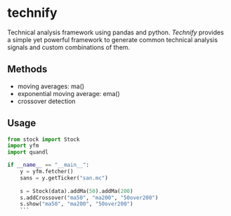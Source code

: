 # technify
Technical analysis framework using  pandas and python.
_Technify_ provides a simple yet powerful framework to generate common technical analysis signals and custom combinations of them.

## Methods 

* moving averages: ma()
* exponential moving average: ema()
* crossover detection

## Usage

```python
from stock import Stock
import yfm
import quandl

if __name__ == "__main__":
    y = yfm.fetcher()
    sans = y.getTicker("san.mc")
    
    s = Stock(data).addMa(50).addMa(200)
    s.addCrossover("ma50", "ma200", "50over200")
    s.show("ma50", "ma200", "50over200")
    ```
